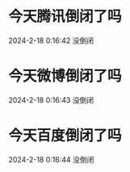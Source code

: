 # 今天腾讯倒闭了吗

2024-2-18 0:16:42 没倒闭

# 今天微博倒闭了吗

2024-2-18 0:16:43 没倒闭

# 今天百度倒闭了吗

2024-2-18 0:16:44 没倒闭

